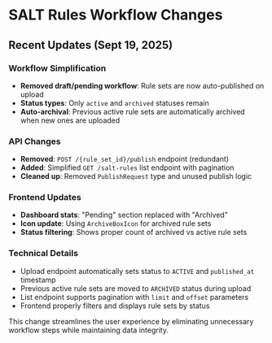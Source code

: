 # SALT Rules Workflow Changes

## Recent Updates (Sept 19, 2025)

### Workflow Simplification
- **Removed draft/pending workflow**: Rule sets are now auto-published on upload
- **Status types**: Only `active` and `archived` statuses remain
- **Auto-archival**: Previous active rule sets are automatically archived when new ones are uploaded

### API Changes
- **Removed**: `POST /{rule_set_id}/publish` endpoint (redundant)
- **Added**: Simplified `GET /salt-rules` list endpoint with pagination
- **Cleaned up**: Removed `PublishRequest` type and unused publish logic

### Frontend Updates
- **Dashboard stats**: "Pending" section replaced with "Archived" 
- **Icon update**: Using `ArchiveBoxIcon` for archived rule sets
- **Status filtering**: Shows proper count of archived vs active rule sets

### Technical Details
- Upload endpoint automatically sets status to `ACTIVE` and `published_at` timestamp
- Previous active rule sets are moved to `ARCHIVED` status during upload
- List endpoint supports pagination with `limit` and `offset` parameters
- Frontend properly filters and displays rule sets by status

This change streamlines the user experience by eliminating unnecessary workflow steps while maintaining data integrity.